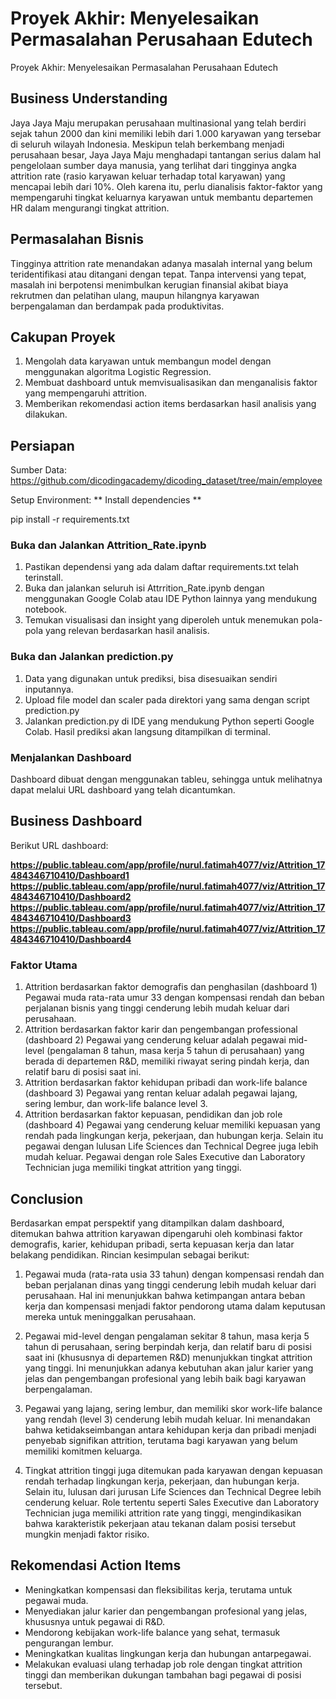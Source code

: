 # Proyek Akhir: Menyelesaikan Permasalahan Perusahaan Edutech
Proyek Akhir: Menyelesaikan Permasalahan Perusahaan Edutech

## Business Understanding
Jaya Jaya Maju merupakan perusahaan multinasional yang telah berdiri sejak tahun 2000 dan kini memiliki lebih dari 1.000 karyawan yang tersebar di seluruh wilayah Indonesia. Meskipun telah berkembang menjadi perusahaan besar, Jaya Jaya Maju menghadapi tantangan serius dalam hal pengelolaan sumber daya manusia, yang terlihat dari tingginya angka attrition rate (rasio karyawan keluar terhadap total karyawan) yang mencapai lebih dari 10%. Oleh karena itu, perlu dianalisis faktor-faktor yang mempengaruhi tingkat keluarnya karyawan untuk membantu departemen HR dalam mengurangi tingkat attrition.

## Permasalahan Bisnis
Tingginya attrition rate menandakan adanya masalah internal yang belum teridentifikasi atau ditangani dengan tepat. Tanpa intervensi yang tepat, masalah ini berpotensi menimbulkan kerugian finansial akibat biaya rekrutmen dan pelatihan ulang, maupun hilangnya karyawan berpengalaman dan berdampak pada produktivitas.

## Cakupan Proyek
1. Mengolah data karyawan untuk membangun model dengan menggunakan algoritma Logistic Regression.
2. Membuat dashboard untuk memvisualisasikan dan menganalisis faktor yang mempengaruhi attrition.  
3. Memberikan rekomendasi action items berdasarkan hasil analisis yang dilakukan.

## Persiapan 
Sumber Data: https://github.com/dicodingacademy/dicoding_dataset/tree/main/employee

Setup Environment: 
** Install dependencies **

pip install -r requirements.txt

### Buka dan Jalankan Attrition_Rate.ipynb
1. Pastikan dependensi yang ada dalam daftar requirements.txt telah terinstall.
2. Buka dan jalankan seluruh isi Attrrition_Rate.ipynb dengan menggunakan Google Colab atau IDE Python lainnya yang mendukung notebook.
3. Temukan visualisasi dan insight yang diperoleh untuk menemukan pola-pola yang relevan berdasarkan hasil analisis.

### Buka dan Jalankan prediction.py
1. Data yang digunakan untuk prediksi, bisa disesuaikan sendiri inputannya. 
2. Upload file model dan scaler pada direktori yang sama dengan script prediction.py 
3. Jalankan prediction.py di IDE yang mendukung Python seperti Google Colab. Hasil prediksi akan langsung ditampilkan di terminal.

### Menjalankan Dashboard 
Dashboard dibuat dengan menggunakan tableu, sehingga untuk melihatnya dapat melalui URL dashboard yang telah dicantumkan.

## Business Dashboard
Berikut URL dashboard:

**https://public.tableau.com/app/profile/nurul.fatimah4077/viz/Attrition_17484346710410/Dashboard1
https://public.tableau.com/app/profile/nurul.fatimah4077/viz/Attrition_17484346710410/Dashboard2
https://public.tableau.com/app/profile/nurul.fatimah4077/viz/Attrition_17484346710410/Dashboard3
https://public.tableau.com/app/profile/nurul.fatimah4077/viz/Attrition_17484346710410/Dashboard4**

### Faktor Utama
1. Attrition berdasarkan faktor demografis dan penghasilan (dashboard 1)
Pegawai muda rata-rata umur 33 dengan kompensasi rendah dan beban perjalanan bisnis yang tinggi cenderung lebih mudah keluar dari perusahaan.
2. Attrition berdasarkan faktor karir dan pengembangan professional (dashboard 2)
Pegawai yang cenderung keluar adalah pegawai mid-level (pengalaman 8 tahun, masa kerja 5 tahun di perusahaan) yang berada di departemen R&D, memiliki riwayat sering pindah kerja, dan relatif baru di posisi saat ini. 
3. Attrition berdasarkan faktor kehidupan pribadi dan work-life balance (dashboard 3)
Pegawai yang rentan keluar adalah pegawai lajang, sering lembur, dan work-life balance level 3.
4. Attrition berdasarkan faktor kepuasan, pendidikan dan job role (dashboard 4)
Pegawai yang cenderung keluar memiliki kepuasan yang rendah pada lingkungan kerja, pekerjaan, dan hubungan kerja. Selain itu pegawai dengan lulusan Life Sciences dan Technical Degree juga lebih mudah keluar. Pegawai dengan role Sales Executive dan Laboratory Technician juga memiliki tingkat attrition yang tinggi.

## Conclusion
Berdasarkan empat perspektif yang ditampilkan dalam dashboard, ditemukan bahwa attrition karyawan dipengaruhi oleh kombinasi faktor demografis, karier, kehidupan pribadi, serta kepuasan kerja dan latar belakang pendidikan. Rincian kesimpulan sebagai berikut:

1. Pegawai muda (rata-rata usia 33 tahun) dengan kompensasi rendah dan beban perjalanan dinas yang tinggi cenderung lebih mudah keluar dari perusahaan. Hal ini menunjukkan bahwa ketimpangan antara beban kerja dan kompensasi menjadi faktor pendorong utama dalam keputusan mereka untuk meninggalkan perusahaan.

2. Pegawai mid-level dengan pengalaman sekitar 8 tahun, masa kerja 5 tahun di perusahaan, sering berpindah kerja, dan relatif baru di posisi saat ini (khususnya di departemen R&D) menunjukkan tingkat attrition yang tinggi. Ini menunjukkan adanya kebutuhan akan jalur karier yang jelas dan pengembangan profesional yang lebih baik bagi karyawan berpengalaman.

3. Pegawai yang lajang, sering lembur, dan memiliki skor work-life balance yang rendah (level 3) cenderung lebih mudah keluar. Ini menandakan bahwa ketidakseimbangan antara kehidupan kerja dan pribadi menjadi penyebab signifikan attrition, terutama bagi karyawan yang belum memiliki komitmen keluarga.

4. Tingkat attrition tinggi juga ditemukan pada karyawan dengan kepuasan rendah terhadap lingkungan kerja, pekerjaan, dan hubungan kerja. Selain itu, lulusan dari jurusan Life Sciences dan Technical Degree lebih cenderung keluar. Role tertentu seperti Sales Executive dan Laboratory Technician juga memiliki attrition rate yang tinggi, mengindikasikan bahwa karakteristik pekerjaan atau tekanan dalam posisi tersebut mungkin menjadi faktor risiko.

## Rekomendasi Action Items
- Meningkatkan kompensasi dan fleksibilitas kerja, terutama untuk pegawai muda.
- Menyediakan jalur karier dan pengembangan profesional yang jelas, khususnya untuk pegawai di R&D.
- Mendorong kebijakan work-life balance yang sehat, termasuk pengurangan lembur.
- Meningkatkan kualitas lingkungan kerja dan hubungan antarpegawai.
- Melakukan evaluasi ulang terhadap job role dengan tingkat attrition tinggi dan memberikan dukungan tambahan bagi pegawai di posisi tersebut. 



